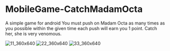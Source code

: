 # MobileGame-CatchMadamOcta
A simple game for android
You must push on Madam Octa as many times as you possible within the given time each push will earn you 1 point.
Catch her, she is very venomous.

![11_360x640](https://user-images.githubusercontent.com/34456517/89759767-99c5b300-daf3-11ea-84ed-91845048ef53.jpg)
![22_360x640](https://user-images.githubusercontent.com/34456517/89759768-9af6e000-daf3-11ea-94ec-fcc646d7603e.jpg)
![33_360x640](https://user-images.githubusercontent.com/34456517/89759769-9af6e000-daf3-11ea-866d-c594f1fc82f0.jpg)
